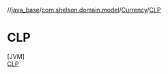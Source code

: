 //[java_base](../../../../index.md)/[com.shelson.domain.model](../../index.md)/[Currency](../index.md)/[CLP](index.md)

# CLP

[JVM]\
[CLP](index.md)
